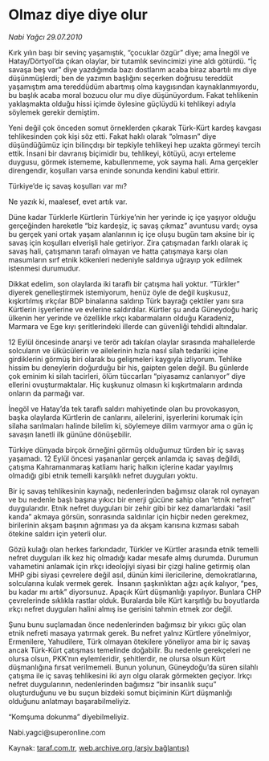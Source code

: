 # Olmaz diye diye olur

*Nabi Yağcı 29.07.2010*

<div class="yazi"><p>Kırk yılın başı bir sevinç yaşamıştık, “çocuklar özgür” diye; ama İnegöl ve Hatay/Dörtyol’da çıkan olaylar, bir tutamlık sevincimizi yine aldı götürdü. “İç savaşa beş var” diye yazdığımda bazı dostlarım acaba biraz abartılı mı diye düşünmüşlerdi; ben de yazımın başlığını seçerken doğrusu tereddüt yaşamıştım ama tereddüdüm abartmış olma kaygısından kaynaklanmıyordu, bu başlık acaba moral bozucu olur mu diye düşünüyordum. Fakat tehlikenin yaklaşmakta olduğu hissi içimde öylesine güçlüydü ki tehlikeyi adıyla söylemek gerekir demiştim. </p>
<p>Yeni değil çok önceden somut örneklerden çıkarak Türk-Kürt kardeş kavgası tehlikesinden çok kişi söz etti. Fakat haklı olarak “olmasın” diye düşündüğümüz için bilinçdışı bir tepkiyle tehlikeyi hep uzakta görmeyi tercih ettik. İnsani bir davranış biçimidir bu, tehlikeyi, kötüyü, acıyı erteleme duygusu, görmek istememe, kabullenmeme, yok sayma hali. Ama gerçekler direngendir, koşulları varsa eninde sonunda kendini kabul ettirir.</p>
<p>Türkiye’de iç savaş koşulları var mı? </p>
<p>Ne yazık ki, maalesef, evet artık var. </p>
<p>Düne kadar Türklerle Kürtlerin Türkiye’nin her yerinde iç içe yaşıyor olduğu gerçeğinden hareketle “biz kardeşiz, iç savaş çıkmaz” avuntusu vardı; oysa bu gerçek yani ortak yaşam alanlarının iç içe oluşu bugün tam aksine bir iç savaş için koşulları elverişli hale getiriyor. Zira çatışmadan farklı olarak iç savaş hali, çatışmanın tarafı olmayan ve hatta çatışmaya karşı olan masumların sırf etnik kökenleri nedeniyle saldırıya uğrayıp yok edilmek istenmesi durumudur. </p>
<p>Dikkat edelim, son olaylarda iki taraflı bir çatışma hali yoktur. “Türkler” diyerek genelleştirmek istemiyorum, henüz öyle de değil kuşkusuz, kışkırtılmış ırkçılar BDP binalarına saldırıp Türk bayrağı çektiler yanı sıra Kürtlerin işyerlerine ve evlerine saldırdılar. Kürtler şu anda Güneydoğu hariç ülkenin her yerinde ve özellikle ırkçı kabarmaların olduğu Karadeniz, Marmara ve Ege kıyı şeritlerindeki illerde can güvenliği tehdidi altındalar. </p>
<p>12 Eylül öncesinde anarşi ve terör adı takılan olaylar sırasında mahallelerde solcuların ve ülkücülerin ve ailelerinin hızla nasıl silah tedariki içine girdiklerini görmüş biri olarak bu gelişmeleri kaygıyla izliyorum. Tehlike hissim bu deneylerin doğurduğu bir his, gaipten gelen değil. Bu günlerde çok eminim ki silah tacirleri, ölüm tüccarları “piyasamız canlanıyor” diye ellerini ovuşturmaktalar. Hiç kuşkunuz olmasın ki kışkırtmaların ardında onların da parmağı var. </p>
<p>İnegöl ve Hatay’da tek taraflı saldırı mahiyetinde olan bu provokasyon, başka olaylarda Kürtlerin de canlarını, ailelerini, işyerlerini korumak için silaha sarılmaları halinde bilelim ki, söylemeye dilim varmıyor ama o gün iç savaşın lanetli ilk gününe dönüşebilir. </p>
<p>Türkiye dünyada birçok örneğini görmüş olduğumuz türden bir iç savaş yaşamadı. 12 Eylül öncesi yaşananlar gerçek anlamda iç savaş değildi, çatışma Kahramanmaraş katliamı hariç halkın içlerine kadar yayılmış olmadığı gibi etnik temelli karşılıklı nefret duyguları yoktu. </p>
<p>Bir iç savaş tehlikesinin kaynağı, nedenlerinden bağımsız olarak rol oynayan ve bu nedenle başlı başına yıkıcı bir enerji gücüne sahip olan “etnik nefret” duygularıdır. Etnik nefret duyguları bir zehir gibi bir kez damarlardaki “asil kanda” akmaya görsün, sonrasında saldırılar için hiçbir neden gerekmez, birilerinin akşam başının ağrıması ya da akşam karısına kızması sabah ötekine saldırı için yeterli olur. </p>
<p>Gözü kulağı olan herkes farkındadır, Türkler ve Kürtler arasında etnik temelli nefret duyguları ilk kez hiç olmadığı kadar mesafe almış durumda. Durumun vahametini anlamak için ırkçı ideolojiyi siyasi bir çizgi haline getirmiş olan MHP gibi siyasi çevrelere değil asıl, dünün kimi ilericilerine, demokratlarına, solcularına kulak vermek gerek.  İnsanın şaşkınlıktan ağzı açık kalıyor, “pes, bu kadar mı artık” diyorsunuz. Apaçık Kürt düşmanlığı yapılıyor. Bunlara CHP çevrelerinde sıklıkla rastlar olduk. Buralarda bile Kürt karşıtlığı bu boyutlarda ırkçı nefret duyguları halini almış ise gerisini tahmin etmek zor değil. </p>
<p>Şunu bunu suçlamadan önce nedenlerinden bağımsız bir yıkıcı güç olan etnik nefreti masaya yatırmak gerek. Bu nefret yalnız Kürtlere yönelmiyor, Ermenilere, Yahudilere, Türk olmayan ötekilere yöneliyor ama bir iç savaş ancak Türk-Kürt çatışması temelinde doğabilir. Bu nedenle gerekçeleri ne olursa olsun, PKK’nın eylemleridir, şehitlerdir, ne olursa olsun Kürt düşmanlığına fırsat verilmemeli. Bunun yolunun, Güneydoğu’da süren silahlı çatışma ile iç savaş tehlikesini iki ayrı olgu olarak görmekten geçiyor. Irkçı nefret duygularının, nedenlerinden bağımsız “bir insanlık suçu” oluşturduğunu ve bu suçun bizdeki somut biçiminin Kürt düşmanlığı olduğunu anlatmayı başarabilmeliyiz. </p>
<p>“Komşuma dokunma” diyebilmeliyiz.  </p>
<p>Nabi.yagci@superonline.com</p></div>

Kaynak: [taraf.com.tr](http://www.taraf.com.tr:80/nabi-yagci/makale-olmaz-diye-diye-olur.htm), [web.archive.org (arşiv bağlantısı)](http://web.archive.org/web/20100731055008/http://www.taraf.com.tr:80/nabi-yagci/makale-olmaz-diye-diye-olur.htm)
